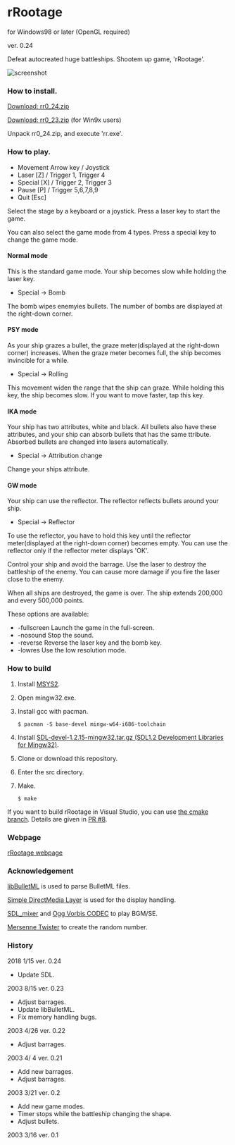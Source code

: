 # rRootage

for Windows98 or later (OpenGL required)

ver. 0.24

Defeat autocreated huge battleships.
Shootem up game, 'rRootage'.

![screenshot](http://www.asahi-net.or.jp/~cs8k-cyu/windows/rr_1.gif)

### How to install.

[Download: rr0_24.zip](http://abagames.sakura.ne.jp/windows/rr0_24.zip)

[Download: rr0_23.zip](http://abagames.sakura.ne.jp/windows/rr0_23.zip) (for Win9x users)

Unpack rr0_24.zip, and execute 'rr.exe'.

### How to play.

- Movement Arrow key / Joystick
- Laser [Z] / Trigger 1, Trigger 4
- Special [X] / Trigger 2, Trigger 3
- Pause [P] / Trigger 5,6,7,8,9
- Quit [Esc]

Select the stage by a keyboard or a joystick.
Press a laser key to start the game.

You can also select the game mode from 4 types.
Press a special key to change the game mode.

#### Normal mode

This is the standard game mode.
Your ship becomes slow while holding the laser key.

- Special -> Bomb

The bomb wipes enemyies bullets.
The number of bombs are displayed at the right-down corner.

#### PSY mode

As your ship grazes a bullet,
the graze meter(displayed at the right-down corner) increases.
When the graze meter becomes full, the ship becomes invincible for a while.

- Special -> Rolling

This movement widen the range that the ship can graze.
While holding this key, the ship becomes slow.
If you want to move faster, tap this key.

#### IKA mode

Your ship has two attributes, white and black.
All bullets also have these attributes,
and your ship can absorb bullets that has the same ttribute.
Absorbed bullets are changed into lasers automatically.

- Special -> Attribution change

Change your ships attribute.

#### GW mode

Your ship can use the reflector.
The reflector reflects bullets around your ship.

- Special -> Reflector

To use the reflector,
you have to hold this key until
the reflector meter(displayed at the right-down corner) becomes empty.
You can use the reflector only if the reflector meter displays 'OK'.

Control your ship and avoid the barrage.
Use the laser to destroy the battleship of the enemy.
You can cause more damage if you fire the laser close to the enemy.

When all ships are destroyed, the game is over.
The ship extends 200,000 and every 500,000 points.

These options are available:

- -fullscreen Launch the game in the full-screen.
- -nosound Stop the sound.
- -reverse Reverse the laser key and the bomb key.
- -lowres Use the low resolution mode.

### How to build

1. Install [MSYS2](http://www.msys2.org/).

1. Open mingw32.exe.

1. Install gcc with pacman.

   ```
   $ pacman -S base-devel mingw-w64-i686-toolchain
   ```

1. Install [SDL-devel-1.2.15-mingw32.tar.gz (SDL1.2 Development Libraries for Mingw32)](https://www.libsdl.org/download-1.2.php).

1. Clone or download this repository.

1. Enter the src directory.

1. Make.

   ```
   $ make
   ```

If you want to build rRootage in Visual Studio, you can use [the cmake branch](https://github.com/abagames/rrootage/tree/cmake). Details are given in [PR #8](https://github.com/abagames/rrootage/pull/8).

### Webpage

[rRootage webpage](http://www.asahi-net.or.jp/~cs8k-cyu/windows/rr_e.html)

### Acknowledgement

[libBulletML](http://shinh.skr.jp/libbulletml/index_en.html) is used to parse BulletML files.

[Simple DirectMedia Layer](http://www.libsdl.org/) is used for the display handling.

[SDL_mixer](http://www.libsdl.org/projects/SDL_mixer/) and [Ogg Vorbis CODEC](http://www.vorbis.com/) to play BGM/SE.

[Mersenne Twister](http://www.math.sci.hiroshima-u.ac.jp/~m-mat/MT/emt.html) to create the random number.

### History

2018 1/15 ver. 0.24

- Update SDL.

2003 8/15 ver. 0.23

- Adjust barrages.
- Update libBulletML.
- Fix memory handling bugs.

2003 4/26 ver. 0.22

- Adjust barrages.

2003 4/ 4 ver. 0.21

- Add new barrages.
- Adjust barrages.

2003 3/21 ver. 0.2

- Add new game modes.
- Timer stops while the battleship changing the shape.
- Adjust bullets.

2003 3/16 ver. 0.1
